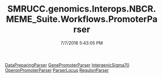 ﻿---
title: SMRUCC.genomics.Interops.NBCR.MEME_Suite.Workflows.PromoterParser
date: 7/7/2016 5:43:05 PM
---

[DataPreparingParser](T-SMRUCC.genomics.Interops.NBCR.MEME_Suite.Workflows.PromoterParser.DataPreparingParser.html)
[GenePromoterParser](T-SMRUCC.genomics.Interops.NBCR.MEME_Suite.Workflows.PromoterParser.GenePromoterParser.html)
[IntergenicSigma70](T-SMRUCC.genomics.Interops.NBCR.MEME_Suite.Workflows.PromoterParser.IntergenicSigma70.html)
[OperonPromoterParser](T-SMRUCC.genomics.Interops.NBCR.MEME_Suite.Workflows.PromoterParser.OperonPromoterParser.html)
[ParserLocus](T-SMRUCC.genomics.Interops.NBCR.MEME_Suite.Workflows.PromoterParser.ParserLocus.html)
[RegulonParser](T-SMRUCC.genomics.Interops.NBCR.MEME_Suite.Workflows.PromoterParser.RegulonParser.html)

